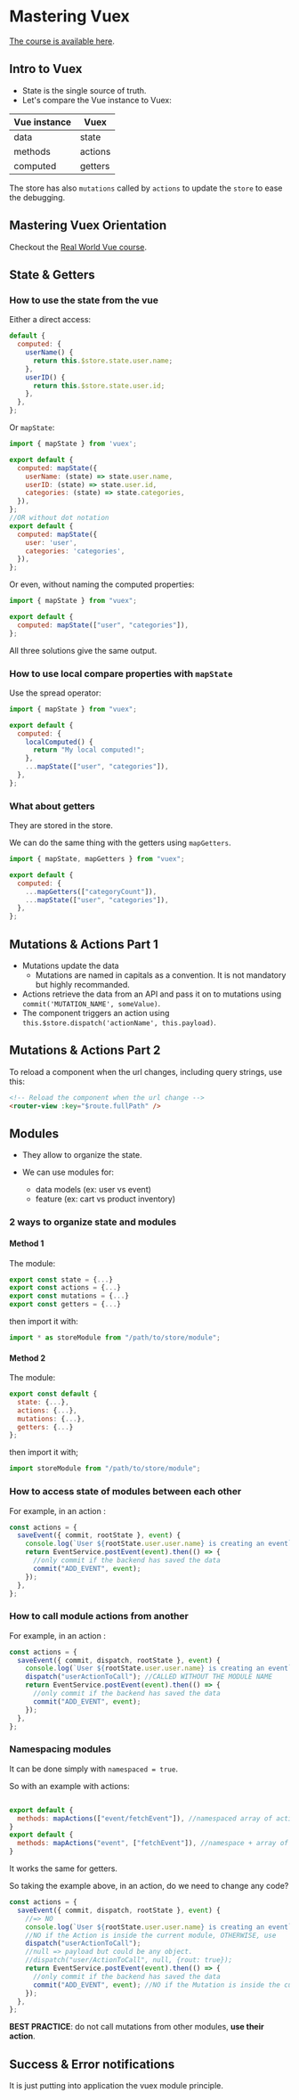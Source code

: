 # Mastering Vuex

[The course is available here](https://www.vuemastery.com/courses/mastering-vuex).

## Intro to Vuex

- State is the single source of truth.
- Let's compare the Vue instance to Vuex:

| Vue instance | Vuex    |
| ------------ | ------- |
| data         | state   |
| methods      | actions |
| computed     | getters |

The store has also `mutations` called by `actions` to update the `store` to ease the debugging.

## Mastering Vuex Orientation

Checkout the [Real World Vue course](../Real.world.vue2.course/Notes.md).

## State & Getters

### How to use the state from the vue

Either a direct access:

```js
default {
  computed: {
    userName() {
      return this.$store.state.user.name;
    },
    userID() {
      return this.$store.state.user.id;
    },
  },
};
```

Or `mapState`:

```js
import { mapState } from 'vuex';

export default {
  computed: mapState({
    userName: (state) => state.user.name,
    userID: (state) => state.user.id,
    categories: (state) => state.categories,
  }),
};
//OR without dot notation
export default {
  computed: mapState({
    user: 'user',
    categories: 'categories',
  }),
};
```

Or even, without naming the computed properties:

```js
import { mapState } from "vuex";

export default {
  computed: mapState(["user", "categories"]),
};
```

All three solutions give the same output.

### How to use local compare properties with `mapState`

Use the spread operator:

```js
import { mapState } from "vuex";

export default {
  computed: {
    localComputed() {
      return "My local computed!";
    },
    ...mapState(["user", "categories"]),
  },
};
```

### What about getters

They are stored in the store.

We can do the same thing with the getters using `mapGetters`.

```js
import { mapState, mapGetters } from "vuex";

export default {
  computed: {
    ...mapGetters(["categoryCount"]),
    ...mapState(["user", "categories"]),
  },
};
```

## Mutations & Actions Part 1

- Mutations update the data
  - Mutations are named in capitals as a convention. It is not mandatory but highly recommanded.
- Actions retrieve the data from an API and pass it on to mutations using `commit('MUTATION_NAME', someValue)`.
- The component triggers an action using `this.$store.dispatch('actionName', this.payload)`.

## Mutations & Actions Part 2

To reload a component when the url changes, including query strings, use this:

```html
<!-- Reload the component when the url change -->
<router-view :key="$route.fullPath" />
```

## Modules

- They allow to organize the state.
- We can use modules for:

  - data models (ex: user vs event)
  - feature (ex: cart vs product inventory)

### 2 ways to organize state and modules

#### Method 1

The module:

```js
export const state = {...}
export const actions = {...}
export const mutations = {...}
export const getters = {...}
```

then import it with:

```js
import * as storeModule from "/path/to/store/module";
```

#### Method 2

The module:

```js
export const default {
  state: {...},
  actions: {...},
  mutations: {...},
  getters: {...}
};
```

then import it with;

```js
import storeModule from "/path/to/store/module";
```

### How to access state of modules between each other

For example, in an action :

```js
const actions = {
  saveEvent({ commit, rootState }, event) {
    console.log(`User ${rootState.user.user.name} is creating an event`);
    return EventService.postEvent(event).then(() => {
      //only commit if the backend has saved the data
      commit("ADD_EVENT", event);
    });
  },
};
```

### How to call module actions from another

For example, in an action :

```js
const actions = {
  saveEvent({ commit, dispatch, rootState }, event) {
    console.log(`User ${rootState.user.user.name} is creating an event`);
    dispatch("userActionToCall"); //CALLED WITHOUT THE MODULE NAME
    return EventService.postEvent(event).then(() => {
      //only commit if the backend has saved the data
      commit("ADD_EVENT", event);
    });
  },
};
```

### Namespacing modules

It can be done simply with `namespaced = true`.

So with an example with actions:

```js

export default {
  methods: mapActions(["event/fetchEvent"]), //namespaced array of actions
}
export default {
  methods: mapActions("event", ["fetchEvent"]), //namespace + array of actions
}
```

It works the same for getters.

So taking the example above, in an action, do we need to change any code?

```js
const actions = {
  saveEvent({ commit, dispatch, rootState }, event) {
    //=> NO
    console.log(`User ${rootState.user.user.name} is creating an event`);
    //NO if the Action is inside the current module, OTHERWISE, use
    dispatch("userActionToCall");
    //null => payload but could be any object.
    //dispatch("user/ActionToCall", null, {rout: true});
    return EventService.postEvent(event).then(() => {
      //only commit if the backend has saved the data
      commit("ADD_EVENT", event); //NO if the Mutation is inside the current module.
    });
  },
};
```

**BEST PRACTICE**: do not call mutations from other modules, **use their action**.

## Success & Error notifications

It is just putting into application the vuex module principle.

